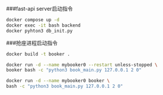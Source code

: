 ###fast-api server启动指令
```bash
docker compose up -d
docker exec -it bash backend
docker pyhton3 db_init.py
```
###抢座进程启动指令
```bash
docker build -t booker .

docker run -d --name mybooker0 --restart unless-stopped \
booker bash -c "python3 book_main.py 127.0.0.1 2 0"

docker run -d --name mybooker0 booker \
bash -c "python3 book_main.py 127.0.0.1 2 0"
```